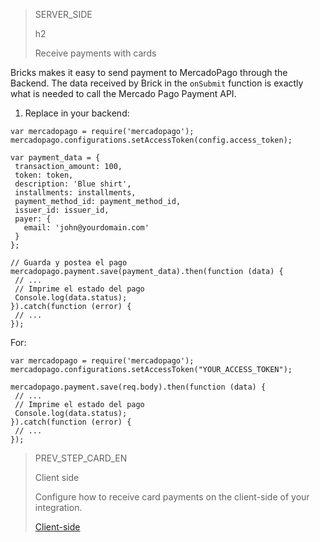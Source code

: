 > SERVER_SIDE
>
> h2
>
> Receive payments with cards 

Bricks makes it easy to send payment to MercadoPago through the Backend. The data received by Brick in the `onSubmit` function is exactly what is needed to call the Mercado Pago Payment API. 

1. Replace in your backend:

```NodeJS
var mercadopago = require('mercadopago');
mercadopago.configurations.setAccessToken(config.access_token);
 
var payment_data = {
 transaction_amount: 100,
 token: token,
 description: 'Blue shirt',
 installments: installments,
 payment_method_id: payment_method_id,
 issuer_id: issuer_id,
 payer: {
   email: 'john@yourdomain.com'
 }
};
 
// Guarda y postea el pago
mercadopago.payment.save(payment_data).then(function (data) {
 // ...   
 // Imprime el estado del pago
 Console.log(data.status);
}).catch(function (error) {
 // ...
});
````
For:

```NodeJS
var mercadopago = require('mercadopago');
mercadopago.configurations.setAccessToken("YOUR_ACCESS_TOKEN");
 
mercadopago.payment.save(req.body).then(function (data) {
 // ...   
 // Imprime el estado del pago
 Console.log(data.status);
}).catch(function (error) {
 // ...
});
````
> PREV_STEP_CARD_EN
>
> Client side
>
> Configure how to receive card payments on the client-side of your integration.
>
> [Client-side](/developers/en/docs/checkout-bricks/how-tos/how-to-migrate/web-tokenize-checkout-v2/client-side)